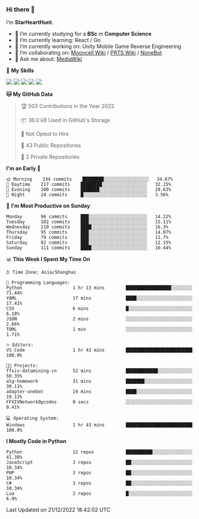 ### Hi there 👋

I’m **StarHeartHunt**.

- 🏫 I’m currently studying for a **BSc** in **Computer Science**
- 🌱 I’m currently learning: React / Go
- 🔭 I’m currently working on: Unity Mobile Game Reverse Engineering
- 👯 I’m collaborating on: [Mooncell Wiki](https://fgo.wiki/) / [PRTS Wiki](http://prts.wiki/) / [NoneBot](https://github.com/nonebot)
- 💬 Ask me about: [MediaWiki](https://www.mediawiki.org)

🌟 **My Skills**

![](https://img.shields.io/badge/-Python-3e74a2?style=flat-square&logo=Python&logoColor=fff)
![](https://img.shields.io/badge/-Vue-4fc08d?style=flat-square&logo=vue.js&logoColor=fff)
![](https://img.shields.io/badge/-Node.js-339933?style=flat-square&logo=node.js&logoColor=fff)
![](https://img.shields.io/badge/-Linux-000000?style=flat-square&logo=Linux&logoColor=fff)
![](https://img.shields.io/badge/-Dotnet-512bd4?style=flat-square&logo=.net&logoColor=fff)

<!--START_SECTION:waka-->
**🐱 My GitHub Data** 

> 🏆 503 Contributions in the Year 2022
 > 
> 📦 36.0 kB Used in GitHub's Storage 
 > 
> 🚫 Not Opted to Hire
 > 
> 📜 43 Public Repositories 
 > 
> 🔑 2 Private Repositories  
 > 
**I'm an Early 🐤** 

```text
🌞 Morning    234 commits    ████████░░░░░░░░░░░░░░░░░   34.67% 
🌆 Daytime    217 commits    ████████░░░░░░░░░░░░░░░░░   32.15% 
🌃 Evening    200 commits    ███████░░░░░░░░░░░░░░░░░░   29.63% 
🌙 Night      24 commits     █░░░░░░░░░░░░░░░░░░░░░░░░   3.56%

```
📅 **I'm Most Productive on Sunday** 

```text
Monday       96 commits     ███░░░░░░░░░░░░░░░░░░░░░░   14.22% 
Tuesday      102 commits    ███░░░░░░░░░░░░░░░░░░░░░░   15.11% 
Wednesday    110 commits    ████░░░░░░░░░░░░░░░░░░░░░   16.3% 
Thursday     95 commits     ███░░░░░░░░░░░░░░░░░░░░░░   14.07% 
Friday       79 commits     ███░░░░░░░░░░░░░░░░░░░░░░   11.7% 
Saturday     82 commits     ███░░░░░░░░░░░░░░░░░░░░░░   12.15% 
Sunday       111 commits    ████░░░░░░░░░░░░░░░░░░░░░   16.44%

```


📊 **This Week I Spent My Time On** 

```text
⌚︎ Time Zone: Asia/Shanghai

💬 Programming Languages: 
Python                   1 hr 13 mins        █████████████████░░░░░░░░   71.44% 
YAML                     17 mins             ████░░░░░░░░░░░░░░░░░░░░░   17.41% 
CSV                      6 mins              █░░░░░░░░░░░░░░░░░░░░░░░░   6.18% 
JSON                     2 mins              ░░░░░░░░░░░░░░░░░░░░░░░░░   2.66% 
TOML                     1 min               ░░░░░░░░░░░░░░░░░░░░░░░░░   1.71%

🔥 Editors: 
VS Code                  1 hr 43 mins        █████████████████████████   100.0%

🐱‍💻 Projects: 
ffxiv-datamining-cn      52 mins             ████████████░░░░░░░░░░░░░   50.35% 
alg-homework             31 mins             ███████░░░░░░░░░░░░░░░░░░   30.11% 
adapter-onebot           19 mins             ████░░░░░░░░░░░░░░░░░░░░░   19.12% 
FFXIVNetworkOpcodes      0 secs              ░░░░░░░░░░░░░░░░░░░░░░░░░   0.41%

💻 Operating System: 
Windows                  1 hr 43 mins        █████████████████████████   100.0%

```

**I Mostly Code in Python** 

```text
Python                   12 repos            ██████████░░░░░░░░░░░░░░░   41.38% 
JavaScript               3 repos             ██░░░░░░░░░░░░░░░░░░░░░░░   10.34% 
PHP                      3 repos             ██░░░░░░░░░░░░░░░░░░░░░░░   10.34% 
C#                       3 repos             ██░░░░░░░░░░░░░░░░░░░░░░░   10.34% 
Lua                      2 repos             █░░░░░░░░░░░░░░░░░░░░░░░░   6.9%

```



 Last Updated on 21/12/2022 18:42:02 UTC
<!--END_SECTION:waka-->
